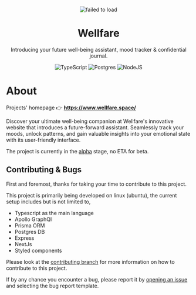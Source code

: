 <div align="center">
<br>
<img src="https://cdn.discordapp.com/attachments/859840791824039936/1121124034172702750/wellfare-logo_50.png" alt="failed to load">
<h1>Wellfare</h1>
<p>Introducing your future well-being assistant, mood tracker & confidential journal.</p>


![TypeScript](https://img.shields.io/badge/typescript-%23007ACC.svg?style=for-the-badge&logo=typescript&logoColor=white)
![Postgres](https://img.shields.io/badge/postgres-%23316192.svg?style=for-the-badge&logo=postgresql&logoColor=white)
![NodeJS](https://img.shields.io/badge/node.js-6DA55F?style=for-the-badge&logo=node.js&logoColor=white)

</div>

<h1>About</h1>

Projects' homepage 👉 **https://www.wellfare.space/**

Discover your ultimate well-being companion at Wellfare's innovative website 
that introduces a future-forward assistant. Seamlessly track your moods, unlock patterns, and 
gain valuable insights into your emotional state with its user-friendly interface. 

The project is currently in the <u>alpha</u> stage, no ETA for beta.

<h2>Contributing & Bugs</h2>
First and foremost, thanks for taking your time to contribute to this project.

<p>This project is primarily being developed on linux (ubuntu), the current setup includes but is not limited to,</p>

* Typescript as the main language
* Apollo GraphQl
* Prisma ORM
* Postgres DB
* Express
* NextJs
* Styled components

Please look at the [contributing branch](https://github.com/wellfarees/wellfare/tree/contributions) for more information on how to contribute to this project.

If by any chance you encounter a bug, please report it by [opening an issue](https://github.com/wellfarees/wellfare/issues/new/choose) and selecting the bug report template.
